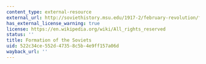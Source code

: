 ```yaml
---
content_type: external-resource
external_url: http://soviethistory.msu.edu/1917-2/february-revolution/february-revolution-texts/formation-of-the-soviets/
has_external_license_warning: true
license: https://en.wikipedia.org/wiki/All_rights_reserved
status: ''
title: Formation of the Soviets
uid: 522c34ce-552d-4735-8c5b-4e9ff157a06d
wayback_url: ''
---
```

